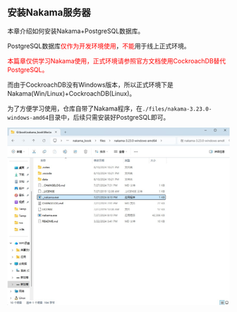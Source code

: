 ## 安装Nakama服务器

本章介绍如何安装Nakama+PostgreSQL数据库。

PostgreSQL数据库<font color=red>仅作为开发环境使用</font>，<font color=red>不能</font>用于线上正式环境。

<font color=red>本篇章仅供学习Nakama使用，正式环境请参照官方文档使用CockroachDB替代PostgreSQL。</font>

而由于CockroachDB没有Windows版本，所以正式环境下是Nakama(Win/Linux)+CockroachDB(Linux)。

为了方便学习使用，仓库自带了Nakama程序，在`./files/nakama-3.23.0-windows-amd64`目录中，后续只需安装好PostgreSQL即可。

![](../../imgs/install/local_nakama_exe.jpg)